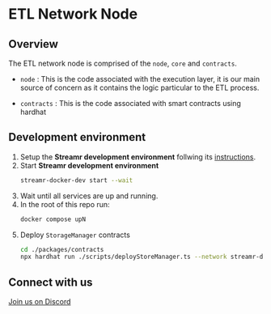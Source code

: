 # ETL Network Node

## Overview

The ETL network node is comprised of the `node`, `core` and `contracts`.

- `node` : This is the code associated with the execution layer, it is our main source of concern as it contains the logic particular to the ETL process.

- `contracts` : This is the code associated with smart contracts using hardhat

## Development environment

1. Setup the **Streamr development environment** follwing its [instructions](https://github.com/streamr-dev/streamr-docker-dev/blob/master/README.md#setting-up).
2. Start **Streamr development environment**
   ```bash
   streamr-docker-dev start --wait
   ```
3. Wait until all services are up and running.
4. In the root of this repo run:
   ```bash
   docker compose upN
   ```
5. Deploy `StorageManager` contracts
   ```bash
   cd ./packages/contracts
   npx hardhat run ./scripts/deployStoreManager.ts --network streamr-dev
   ```

## Connect with us

[Join us on Discord](https://go.usher.so/etl-network-discord)
